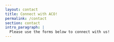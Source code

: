 ```yaml
---
layout: contact
title: Connect with ACO!
permalink: /contact
section: contact
intro_paragraph: |
  Please use the forms below to connect with us!
---
```

